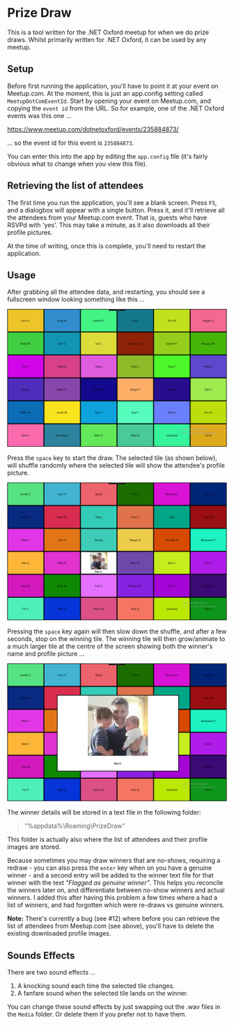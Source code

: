 # Prize Draw

This is a tool written for the .NET Oxford meetup for when we do prize draws. Whilst primarily written for .NET Oxford, it can be used by any meetup.

## Setup

Before first running the application, you'll have to point it at your event on Meetup.com. At the moment, this is just an app.config setting called `MeetupDotComEventId`. Start by opening your event on Meetup.com, and copying the `event id` from the URL. So for example, one of the .NET Oxford events was this one ...

https://www.meetup.com/dotnetoxford/events/235884873/

... so the event id for this event is `235884873`.

You can enter this into the app by editing the `app.config` file (it's fairly obvious what to change when you view this file).

## Retrieving the list of attendees

The first time you run the application, you'll see a blank screen. Press `F5`, and a dialogbox will appear with a single button. Press it, and it'll retrieve all the attendees from your Meetup.com event. That is, guests who have RSVPd with 'yes'. This may take a minute, as it also downloads all their profile pictures.

At the time of writing, once this is complete, you'll need to restart the application.

## Usage

After grabbing all the attendee data, and restarting, you should see a fullscreen window looking something like this ...

![screenshot1](Screenshots/PrizeDrawScreenshot.png)

Press the `space` key to start the draw. The selected tile (as shown below), will shuffle randomly where the selected tile will show the attendee's profile picture.

![screenshot2](Screenshots/PrizeDrawScreenshot2.png)

Pressing the `space` key again will then slow down the shuffle, and after a few seconds, stop on the winning tile. The winning tile will then grow/animate to a much larger tile at the centre of the screen showing both the winner's name and profile picture ...

![screenshot3](Screenshots/PrizeDrawScreenshot3.png)

The winner details will be stored in a text file in the following folder:

> "%appdata%\Roaming\PrizeDraw"

This folder is actually also where the list of attendees and their profile images are stored.

Because sometimes you may draw winners that are no-shows, requiring a redraw - you can also press the `enter` key when on you have a genuine winner - and a second entry will be added to the winner text file for that winner with the text *"Flagged as genuine winner"*. This helps you reconcile the winners later on, and differentiate between no-show winners and actual winners. I added this after having this problem a few times where a had a list of winners, and had forgotten which were re-draws vs genuine winners.

**Note:** There's currently a bug (see #12) where before you can retrieve the list of attendees from Meetup.com (see above), you'll have to delete the existing downloaded profile images.

## Sounds Effects

There are two sound effects ...

1. A knocking sound each time the selected tile changes.
1. A fanfare sound when the selected tile lands on the winner.

You can change these sound effects by just swapping out the .wav files in the `Media` folder. Or delete them if you prefer not to have them.